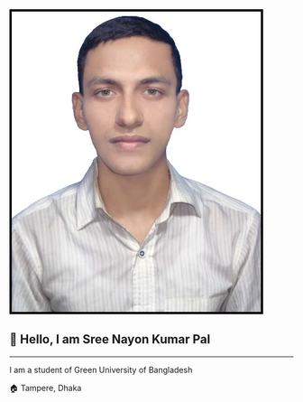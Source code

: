 <img src="images/nayon.JPG">

## 👋 Hello, I am Sree Nayon Kumar Pal
<hr>
<p>I am a student of Green University of Bangladesh</p>
🏠 Tampere, Dhaka  

